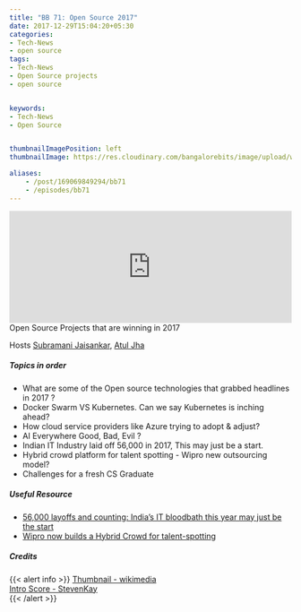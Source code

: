 ```yaml
---
title: "BB 71: Open Source 2017"
date: 2017-12-29T15:04:20+05:30
categories:
- Tech-News
- open source
tags:
- Tech-News
- Open Source projects
- open source


keywords:
- Tech-News
- Open Source


thumbnailImagePosition: left
thumbnailImage: https://res.cloudinary.com/bangalorebits/image/upload/w_800,h_800,c_fill,r_50/v1517410322/bb-episode-assets/bb71-thumbnail.png

aliases:
    - /post/169069849294/bb71
    - /episodes/bb71
---
```

<iframe frameborder='0' height='200px' scrolling='no' seamless src='https://embed.simplecast.com/360dbd6b?color=f5f5f5' width='100%'></iframe><BR>
Open Source Projects that are winning in 2017

Hosts [Subramani Jaisankar](https://twitter.com/subbuj), [Atul Jha](https://twitter.com/koolhead17)
 <!--more-->

##### Topics in order
*   What are some of the Open source technologies that grabbed headlines in 2017 ?
*   Docker Swarm VS Kubernetes. Can we say Kubernetes is inching ahead?
*   How cloud service providers like Azure trying to adopt & adjust?
*   AI Everywhere Good, Bad, Evil ?
*   Indian IT Industry laid off 56,000 in 2017, This may just be a start.
*   Hybrid crowd platform for talent spotting - Wipro new outsourcing model?
*   Challenges for a fresh CS Graduate


##### Useful Resource
*   [56,000 layoffs and counting: India’s IT bloodbath this year may just be the start](https://qz.com/1152683/indian-it-layoffs-in-2017-top-56000-led-by-tcs-infosys-cognizant/)
*   [Wipro now builds a Hybrid Crowd for talent-spotting](https://economictimes.indiatimes.com/tech/ites/wipro-now-builds-a-hybrid-crowd-for-talent-spotting/articleshow/62236641.cms)

##### Credits

{{< alert info  >}}
  [Thumbnail - wikimedia](https://commons.wikimedia.org/wiki/File:Osi_standard_logo.png) <BR>
  [Intro Score - StevenKay](https://plus.google.com/+StevenKay_Detachment)<BR>
{{< /alert >}}

